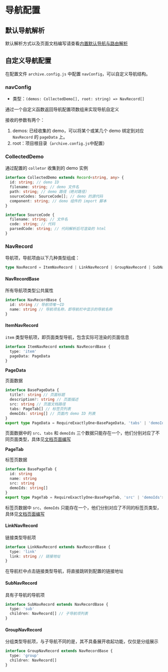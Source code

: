 # 导航配置

## 默认导航解析

默认解析方式以及页面文档编写请查看[内置默认导航与路由解析](/guide/introdoction/DefaultNav/)

## 自定义导航配置

在配置文件 `archive.config.js` 中配置 `navConfig`，可以自定义导航结构。

### navConfig

- 类型：`(demos: CollectedDemo[], root: string) => NavRecord[]`

通过一个自定义函数返回导航配置项数组来实现导航自定义

接收的参数有两个：

1. demos: 已经收集的 demo，可以将某个或某几个 demo 绑定到对应 `NavRecord` 的 `pageData` 上。
2. root：项目根目录（`archive.config.js`中配置）


### CollectedDemo

通过配置的 `colletor` 收集到的 demo 实例

```ts
interface CollectedDemo extends Record<string, any> {
  id: string; // demo ID
  filename: string; // demo 文件名
  path: string; // demo 路径（绝对路径）
  sourceCodes: SourceCode[]; // demo 的源代码
  component: string; // demo 组件的 import 脚本
}
```

```ts
interface SourceCode {
  filename: string; // 文件名
  code: string; // 代码
  parsedCode: string; // 代码解析后可渲染的 html
}
```

### NavRecord

导航项，导航项由以下几种类型组成：

```ts
type NavRecord = ItemNavRecord | LinkNavRecord | GroupNavRecord | SubNavRecord
```

#### NavRecordBase

所有导航项类型公共属性

```ts
interface NavRecordBase {
  id: string // 导航项唯一ID
  name: string // 导航项名称，即导航栏中显示的导航名称
}
```

#### ItemNavRecord

`item` 类型导航项，即页面类型导航，包含实际可渲染的页面信息

```ts
interface ItemNavRecord extends NavRecordBase {
  type: 'item'
  pageData: PageData
}
```

__PageData__

页面数据

```ts
interface BasePageData {
  title?: string // 页面标题
  description?: string // 页面描述
  src: string // 页面文档路径
  tabs: PageTab[] // 标签页列表
  demoIds: string[] // 页面内 demo ID 列表
}
export type PageData = RequireExactlyOne<BasePageData, 'tabs' | 'demoIds' | 'src'>
```

页面数据中的 `src`、`tabs` 和 `demoIds` 三个数据只能存在一个，他们分别对应了不同页面类型，具体见[文档页面编写](/guide/documents/page/Brief/)

__PageTab__

标签页数据

```ts
interface BasePageTab {
  id: string
  name: string
  src: string
  demoIds: string[]
}
export type PageTab = RequireExactlyOne<BasePageTab, 'src' | 'demoIds'>
```

标签页数据中 `src`、`demoIds` 只能存在一个，他们分别对应了不同的标签页类型，具体见[文档页面编写](/guide/documents/page/Brief/)

#### LinkNavRecord

链接类型导航项

```ts
interface LinkNavRecord extends NavRecordBase {
  type: 'link'
  link: string // 链接地址
}
```

在导航栏中点击链接类型导航，将直接跳转到配置的链接地址

#### SubNavRecord

具有子导航的导航项

```ts
interface SubNavRecord extends NavRecordBase {
  type: 'sub'
  children: NavRecord[] // 子导航项列表
}
```

#### GroupNavRecord

分组类型导航项，与子导航不同的是，其不具备展开收起功能，仅仅是分组展示

```ts
interface GroupNavRecord extends NavRecordBase {
  type: 'group'
  children: NavRecord[]
}
```

<!-- ## 导航配置处理相关工具函数

`navConfig` 函数的设计确保了导航配置的高度灵活性，但解析得到期望的导航列表通常还是需要大量的脚本处理。为了优化这部分使用体验，Idux Archive 暴露了相关的工具函数，如下：

// TODO -->